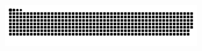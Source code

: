 <picture>
  <source media="(prefers-color-scheme: dark)" srcset="https://raw.githubusercontent.com/imxiaomin/imxiaomin/output/github-contribution-grid-snake-dark.svg">
  <source media="(prefers-color-scheme: light)" srcset="https://raw.githubusercontent.com/imxiaomin/imxiaomin/output/github-contribution-grid-snake.svg">
  <img alt="github contribution grid snake animation" src="https://raw.githubusercontent.com/imxiaomin/imxiaomin/output/github-contribution-grid-snake.svg">
</picture> 
